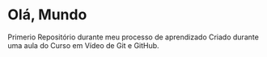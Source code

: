 # Olá, Mundo
 Primerio Repositório durante meu processo de aprendizado
 Criado durante uma aula do Curso em Vídeo de Git e GitHub.
